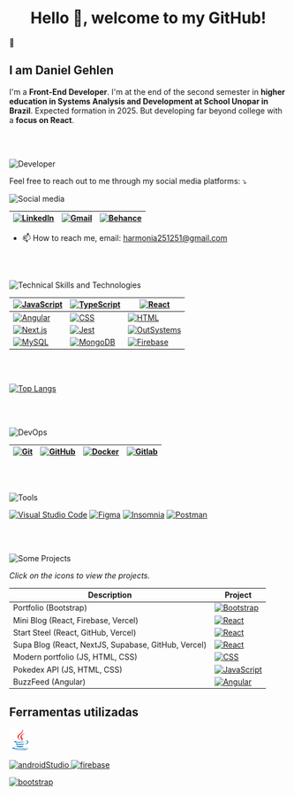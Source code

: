 <h1 align="center"> Hello 👋, welcome to my GitHub!</h1>



<a href="https://developer.mozilla.org/en-US/docs/Web/JavaScript" target="_blank">
  <i class="fab fa-js-square" style="font-size:40px;"></i>
</a>

## I am Daniel Gehlen

I'm a **Front-End Developer**. I'm at the end of the second semester in **higher education in Systems Analysis and Development at School Unopar in Brazil**. Expected formation in 2025. But developing far beyond college with a **focus on React**.

<br><br>

![Developer](https://github.com/Daniel-Gehlen/Daniel-Gehlen/assets/142283217/572d07d8-fa39-445f-b25c-833746ced0c2)


Feel free to reach out to me through my social media platforms: ⤵️

![Social media](https://via.placeholder.com/350x50/3498d/ffffff?text=Social+media)

| [![LinkedIn](https://img.shields.io/badge/LinkedIn-0077B5?style=flat-square&logo=linkedin&logoColor=white)](https://www.linkedin.com/in/daniel-gehlen-5350341a3) | [![Gmail](https://img.shields.io/badge/Gmail-D14836?style=flat-square&logo=gmail&logoColor=white)](harmonia251251@gmail.com) | [![Behance](https://img.shields.io/badge/Behance-053EFF?style=flat-square&logo=behance&logoColor=white)](https://www.behance.net/danielgehlen) |
| --- | --- | --- |



- 📫 How to reach me, email: harmonia251251@gmail.com

<br><br>

![Technical Skills and Technologies](https://via.placeholder.com/350x50/3498d/ffffff?text=Skills+Technologies)

| [![JavaScript](https://img.shields.io/badge/JavaScript-F7DF1E?style=flat-square&logo=javascript&logoColor=black)](#) | [![TypeScript](https://img.shields.io/badge/TypeScript-3178C6?style=flat-square&logo=typescript&logoColor=white)](#) | [![React](https://img.shields.io/badge/React-61DAFB?style=flat-square&logo=react&logoColor=black)](#) |
| --- | --- | --- |
| [![Angular](https://img.shields.io/badge/Angular-DD0031?style=flat-square&logo=angular&logoColor=white)](#) | [![CSS](https://img.shields.io/badge/CSS-1572B6?style=flat-square&logo=css3&logoColor=white)](#) | [![HTML](https://img.shields.io/badge/HTML5-E34F26?style=flat-square&logo=html5&logoColor=white)](#) |
| [![Next.js](https://img.shields.io/badge/Next.js-000000?style=flat-square&logo=next.js&logoColor=white)](#) | [![Jest](https://img.shields.io/badge/Jest-C21325?style=flat-square&logo=jest&logoColor=white)](#) | [![OutSystems](https://img.shields.io/badge/OutSystems-0D76BD?style=flat-square&logo=outsystems&logoColor=white)](#) |
| [![MySQL](https://img.shields.io/badge/MySQL-4479A1?style=flat-square&logo=mysql&logoColor=white)](#) | [![MongoDB](https://img.shields.io/badge/MongoDB-47A248?style=flat-square&logo=mongodb&logoColor=white)](#) | [![Firebase](https://img.shields.io/badge/Firebase-FFCA28?style=flat-square&logo=firebase&logoColor=black)](#) |

<br><br>

[![Top Langs](https://github-readme-stats.vercel.app/api/top-langs/?username=anuraghazra&layout=pie)](https://github.com/anuraghazra/github-readme-stats)

<br><br>

![DevOps](https://via.placeholder.com/350x50/3498d/ffffff?text=DevOps)
  
| [![Git](https://img.shields.io/badge/Git-F05032?style=flat-square&logo=git&logoColor=white)](#) | [![GitHub](https://img.shields.io/badge/GitHub-181717?style=flat-square&logo=github&logoColor=white)](#) | [![Docker](https://img.shields.io/badge/Docker-2496ED?style=flat-square&logo=docker&logoColor=white)](#) | [![Gitlab](https://img.shields.io/badge/Gitlab-FCA121?style=flat-square&logo=gitlab&logoColor=black)](#) |
| --- | --- | --- | --- |

<br><br>

![Tools](https://via.placeholder.com/350x50/3498d/ffffff?text=Some+Tools)

 [![Visual Studio Code](https://img.shields.io/badge/Visual%20Studio%20Code-007ACC?style=flat-square&logo=visual-studio-code&logoColor=white)](#)  [![Figma](https://img.shields.io/badge/Figma-F24E1E?style=flat-square&logo=figma&logoColor=white)](#)  [![Insomnia](https://img.shields.io/badge/Insomnia-5849BE?style=flat-square&logo=insomnia&logoColor=white)](#)  [![Postman](https://img.shields.io/badge/Postman-FF6C37?style=flat-square&logo=postman&logoColor=white)](#) 

<br><br>

![Some Projects](https://via.placeholder.com/350x50/3498d/ffffff?text=Some+Projects)

*Click on the icons to view the projects.*

| Description | Project |
| ------------| --------|
| Portfolio (Bootstrap)  | [![Bootstrap](https://img.shields.io/badge/Bootstrap-7952B3?style=for-the-badge&logo=bootstrap&logoColor=white)](https://daniel-gehlen.github.io/bootstrap-portfolio/) |
| Mini Blog (React, Firebase, Vercel)  | [![React](https://img.shields.io/badge/React-61DAFB?style=for-the-badge&logo=react&logoColor=black)](https://miniblog-liart.vercel.app/)  |
| Start Steel (React, GitHub, Vercel)  | [![React](https://img.shields.io/badge/React-61DAFB?style=for-the-badge&logo=react&logoColor=black)](https://start-steel.vercel.app/)  |
| Supa Blog (React, NextJS, Supabase, GitHub, Vercel)  | [![React](https://img.shields.io/badge/React-61DAFB?style=for-the-badge&logo=react&logoColor=black)](https://supa-blog-nine.vercel.app/)  |
| Modern portfolio (JS, HTML, CSS)  | [![CSS](https://img.shields.io/badge/CSS-1572B6?style=for-the-badge&logo=css3&logoColor=white)](https://daniel-gehlen.github.io/js-developer-portfolio/)  |
| Pokedex API (JS, HTML, CSS)  | [![JavaScript](https://img.shields.io/badge/JavaScript-F7DF1E?style=for-the-badge&logo=javascript&logoColor=black)](https://js-developer-pokedex-api.vercel.app/)  |
| BuzzFeed (Angular)  | [![Angular](https://img.shields.io/badge/Angular-DD0031?style=for-the-badge&logo=angular&logoColor=white)](https://angular-buzzfeed-quizz-clone-psi.vercel.app/)  |


## Ferramentas utilizadas

<a href="https://www.java.com" target="_blank"> <img src="https://raw.githubusercontent.com/devicons/devicon/master/icons/java/java-original.svg" alt="java" width="40" height="40"/> </a> 

<a href="https://developer.android.com/studio" target="_blank"> <img src="https://developer.android.com/images/logos/android.svg" alt="androidStudio" width="40" height="40"/> </a> <a href="https://firebase.google.com/?hl=pt" target="_blank"> <img src="https://www.gstatic.com/mobilesdk/160503_mobilesdk/logo/2x/firebase_96dp.png" alt="firebase" width="40" height="40"/> </a>

<a href="https://www.bootstrap.com" target="_blank"> <img src="https://raw.githubusercontent.com/devicons/devicon/master/icons/bootstrap/java-original.svg" alt="bootstrap" width="40" height="40"/> </a> 




